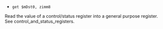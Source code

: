 * `get $mDst0, zimm8`

Read the value of a control/status register into a general purpose
register. See control_and_status_registers.
